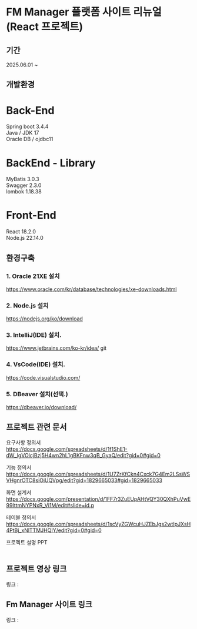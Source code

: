 # FM Manager 플랫폼 사이트 리뉴얼(React 프로젝트)
## 기간
2025.06.01 ~ 

## 개발환경
# Back-End
Spring boot 3.4.4 </br>
Java / JDK 17 </br>
Oracle DB / ojdbc11 </br>

# BackEnd - Library
MyBatis 3.0.3 </br>
Swagger 2.3.0 </br>
lombok 1.18.38

# Front-End
React 18.2.0 </br>
Node.js 22.14.0 </br>

## 환경구축
### 1. Oracle 21XE 설치 </br>
https://www.oracle.com/kr/database/technologies/xe-downloads.html

### 2. Node.js 설치 </br>
https://nodejs.org/ko/download

### 3. IntelliJ(IDE) 설치. </br>
https://www.jetbrains.com/ko-kr/idea/
git 
### 4. VsCode(IDE) 설치. </br>
https://code.visualstudio.com/

### 5. DBeaver 설치(선택.) </br>
https://dbeaver.io/download/

## 프로젝트 관련 문서
요구사항 정의서 </br>
https://docs.google.com/spreadsheets/d/1f1ShE1-dW_lgVOlcjBzj5H4wn2hL1gBKFnw3qB_GyaQ/edit?gid=0#gid=0 </br>

기능 정의서</br>
https://docs.google.com/spreadsheets/d/1U7ZrKfCkn4Cxck7G4Em2LSsWSVHgnrOTC8siOiUQVpg/edit?gid=1829665033#gid=1829665033 </br>

화면 설계서 </br>
https://docs.google.com/presentation/d/1FF7r3ZuEUpAHtVQY30QXhPuVwE99IttmNYPNxR_Vi1M/edit#slide=id.p </br>

테이블 정의서</br>
https://docs.google.com/spreadsheets/d/1scVyZGWcuHJZEbJgs2wtIpJXsH4PtBj_xNlTTMJHQIY/edit?gid=0#gid=0 </br>

프로젝트 설명 PPT</br>
</br>

## 프로젝트 영상 링크
링크 : 

## Fm Manager 사이트 링크
링크 : 

